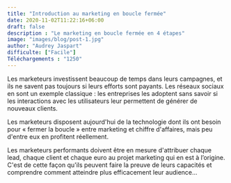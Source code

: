 ```yaml
---
title: "Introduction au marketing en boucle fermée"
date: 2020-11-02T11:22:16+06:00
draft: false
description : "Le marketing en boucle fermée en 4 étapes"
image: "images/blog/post-1.jpg"
author: "Audrey Jaspart"
difficulte: ["Facile"]
Téléchargements : "1250"
---
```


Les marketeurs investissent beaucoup de temps dans leurs campagnes, et ils ne savent pas toujours si leurs efforts sont payants. Les réseaux sociaux en sont un exemple classique : les entreprises les adoptent sans savoir si les interactions avec les utilisateurs leur permettent de générer de nouveaux clients.

Les marketeurs disposent aujourd'hui de la technologie dont ils ont besoin pour « fermer la boucle » entre marketing et chiffre d'affaires, mais peu d'entre eux en profitent réellement. 

Les marketeurs performants doivent être en mesure d'attribuer chaque lead, chaque client et chaque euro au projet marketing qui en est à l’origine. C'est de cette façon qu'ils peuvent faire la preuve de leurs capacités et comprendre comment atteindre plus efficacement leur audience...